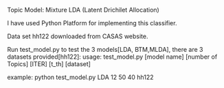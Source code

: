 Topic Model: Mixture LDA (Latent Drichilet Allocation)

I have used Python Platform for implementing this classifier.

Data set hh122 downloaded from CASAS website. 

Run test_model.py to test the 3 models[LDA, BTM,MLDA], there are 3 datasets provided[hh122]:
usage: test_model.py [model name] [number of Topics] [ITER] [t_th] [dataset]

example:
    python test_model.py LDA 12 50 40 hh122
    
    
